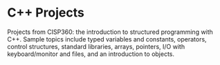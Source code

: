 # C++ Projects
Projects from CISP360: the introduction to structured programming with C++. Sample topics include typed variables and constants, operators, control structures, standard libraries, arrays, pointers, I/O with keyboard/monitor and files, and an introduction to objects.
